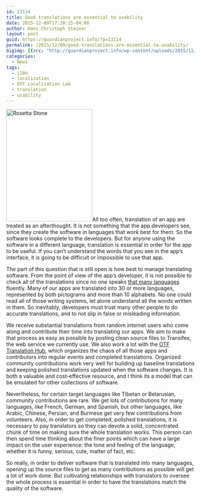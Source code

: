 ```yaml
---
id: 13114
title: Good translations are essential to usability
date: 2015-12-09T17:20:15-04:00
author: Hans-Christoph Steiner
layout: post
guid: https://guardianproject.info/?p=13114
permalink: /2015/12/09/good-translations-are-essential-to-usability/
bigimg: [{src: "http://guardianproject.info/wp-content/uploads/2015/12/Rosetta-Stone.jpg",}]
categories:
  - News
tags:
  - i18n
  - localization
  - OTF Localization Lab
  - translation
  - usability
---
```

[<img src="https://guardianproject.info/wp-content/uploads/2015/12/Rosetta-Stone-230x300.jpg" alt="Rosetta Stone" width="230" height="300" class="alignright size-medium wp-image-13155" srcset="https://guardianproject.info/wp-content/uploads/2015/12/Rosetta-Stone-230x300.jpg 230w, https://guardianproject.info/wp-content/uploads/2015/12/Rosetta-Stone-786x1024.jpg 786w, https://guardianproject.info/wp-content/uploads/2015/12/Rosetta-Stone.jpg 1164w" sizes="(max-width: 230px) 100vw, 230px" />](https://guardianproject.info/wp-content/uploads/2015/12/Rosetta-Stone.jpg)All too often, translation of an app are treated as an afterthought. It is not something that the app developers see, since they create the software in languages that work best for them. So the software looks complete to the developers. But for anyone using the software in a different language, translation is essential in order for the app to be useful. If you can’t understand the words that you see in the app’s interface, it is going to be difficult or impossible to use that app.

The part of this question that is still open is how best to manage translating software. From the point of view of the app’s developer, it is not possible to check all of the translations since no one speaks <a href="https://www.transifex.com/otf/orbot/" target="_blank">that many languages</a> fluently. Many of our apps are translated into 30 or more languages, represented by both pictograms and more than 10 alphabets. No one could read all of those writing systems, let alone understand all the words written in them. So inevitably, developers must trust many other people to do accurate translations, and to not slip in false or misleading information.

We receive substantial translations from random internet users who come along and contribute their time into translating our apps. We aim to make that process as easy as possible by posting clean source files to Transifex, the web service we currently use. We also work a lot with the <a href="https://www.transifex.com/otf" target="_blank">OTF Translation Hub</a>, which organizes the chaos of all those apps and contributors into regular events and completed translations. Organized community contributions work very well for building up baseline translations and keeping polished translations updated when the software changes. It is both a valuable and cost-effective resource, and I think its a model that can be emulated for other collections of software.

Nevertheless, for certain target languages like Tibetan or Belarusian, community contributions are rare. We get lots of contributions for many languages, like French, German, and Spanish, but other languages, like Arabic, Chinese, Persian, and Burmese get very few contributions from volunteers. Also, in order to get completed, polished translations, it is necessary to pay translators so they can devote a solid, concentrated chunk of time on making sure the whole translation works. This person can then spend time thinking about the finer points which can have a large impact on the user experience: the tone and feeling of the language, whether it is funny, serious, cute, matter of fact, etc.

So really, in order to deliver software that is translated into many languages, opening up the source files to get as many contributions as possible will get a lot of work done. But cultivating relationships with translators to oversee the whole process is essential in order to have the translations match the quality of the software.